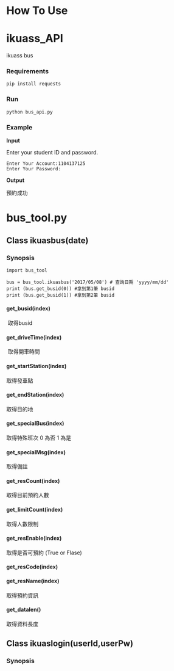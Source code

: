 # How To Use 
# ikuass_API
ikuass bus

### Requirements
```shell=
pip install requests
```

### Run
```shell=
python bus_api.py
```

### Example

**Input**

Enter your student ID and password.

```
Enter Your Account:1104137125
Enter Your Password:
```
**Output**

預約成功


# bus_tool.py

## Class ikuasbus(date)
### Synopsis
```
import bus_tool

bus = bus_tool.ikuasbus('2017/05/08') # 查詢日期 'yyyy/mm/dd'
print (bus.get_busid(0)) #拿到第1筆 busid
print (bus.get_busid(1)) #拿到第2筆 busid
```
#### get_busid(index)
  
  取得busid

#### get_driveTime(index)

  取得開車時間
   
#### get_startStation(index)

  取得發車點

#### get_endStation(index)

  取得目的地

#### get_specialBus(index)

 取得特殊班次 0 為否 1 為是
  
#### get_specialMsg(index)

 取得備註
   
#### get_resCount(index)

 取得目前預約人數

#### get_limitCount(index)

 取得人數限制

####  get_resEnable(index)

 取得是否可預約 (True or Flase)

#### get_resCode(index)


#### get_resName(index)
 
取得預約資訊

#### get_datalen()

取得資料長度


## Class ikuaslogin(userId,userPw)
### Synopsis



